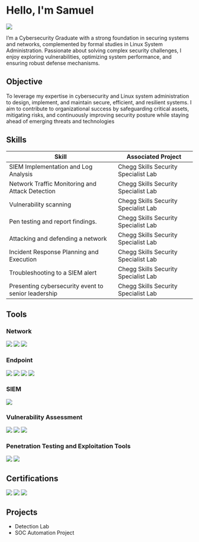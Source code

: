 # Hello, I'm Samuel
<a href="https://www.linkedin.com/in/samuel-nimako-5143091b7/"><img src="https://img.shields.io/badge/-LinkedIn-0072b1?&style=for-the-badge&logo=linkedin&logoColor=white" /></a>


I’m a Cybersecurity Graduate with a strong foundation in securing systems and networks, complemented by formal studies in Linux System Administration. Passionate about solving complex security challenges, I enjoy exploring vulnerabilities, optimizing system performance, and ensuring robust defense mechanisms.

## Objective


To leverage my expertise in cybersecurity and Linux system administration to design, implement, and maintain secure, efficient, and resilient systems. I aim to contribute to organizational success by safeguarding critical assets, mitigating risks, and continuously improving security posture while staying ahead of emerging threats and technologies
## Skills


| Skill                                         | Associated Project         |
|-----------------------------------------------|----------------------------|
| SIEM Implementation and Log Analysis          | Chegg Skills Security Specialist Lab|
| Network Traffic Monitoring and Attack Detection | Chegg Skills Security Specialist Lab|
| Vulnerability scanning                        | Chegg Skills Security Specialist Lab|
| Pen testing and report findings.              | Chegg Skills Security Specialist Lab|
| Attacking and defending a network             | Chegg Skills Security Specialist Lab|
| Incident Response Planning and Execution      | Chegg Skills Security Specialist Lab|
| Troubleshooting to a SIEM alert               | Chegg Skills Security Specialist Lab|
| Presenting cybersecurity event to senior leadership | Chegg Skills Security Specialist Lab|        

## Tools


### Network
<div>
    <img src="https://img.shields.io/badge/-Wireshark-1679A7?&style=for-the-badge&logo=Wireshark&logoColor=white" />
<img src="https://img.shields.io/badge/-Snort-008080?&style=for-the-badge&logo=snort&logoColor=white" />
<img src="https://img.shields.io/badge/-pfSense-EF3B2D?&style=for-the-badge&logo=pfsense&logoColor=white" />





### Endpoint
<div>
    <img src="https://img.shields.io/badge/-Microsoft_Defender_for_Endpoint-00A4EF?&style=for-the-badge&logo=Microsoft&logoColor=white" />
<img src="https://img.shields.io/badge/-Windows%20Defender%20Firewall-4B275F?&style=for-the-badge&logo=windows&logoColor=white" />
<img src="https://img.shields.io/badge/-Windows%20Malicious%20Software%20Removal-00A4EF?&style=for-the-badge&logo=windows&logoColor=white" />
<img src="https://img.shields.io/badge/-Windows%20Firewall-EF3B2D?&style=for-the-badge&logo=windows&logoColor=white" />



</div>

### SIEM
<div>
<img src="https://img.shields.io/badge/-Splunk-0078D4?&style=for-the-badge&logo=splunk&logoColor=white" />





### Vulnerability Assessment
</div>
<img src="https://img.shields.io/badge/-Nessus-0078D4?&style=for-the-badge&logo=nessus&logoColor=white" />
<img src="https://img.shields.io/badge/-Nmap-EF3B2D?&style=for-the-badge&logo=nmap&logoColor=white" />
<img src="https://img.shields.io/badge/-Qualys-4D4D4D?&style=for-the-badge&logo=qualys&logoColor=white" />





### Penetration Testing and Exploitation Tools
<img src="https://img.shields.io/badge/-Metasploit-0078D4?&style=for-the-badge&logo=metasploit&logoColor=white" />
<img src="https://img.shields.io/badge/-Burp%20Suite-EF3B2D?&style=for-the-badge&logo=burpsuite&logoColor=white" />





## Certifications

<div>
<img src="https://img.shields.io/badge/-Security%2B-FF0000?&style=for-the-badge&logo=CompTIA&logoColor=white" />
<img src="https://img.shields.io/badge/-RHEL8-4D4D4D?&style=for-the-badge&logo=redhat&logoColor=white" />
<img src="https://img.shields.io/badge/-Chegg%20Skills%20Cybersecurity-006400?&style=for-the-badge&logoColor=white" />

</div>





## Projects
- Detection Lab
- SOC Automation Project
